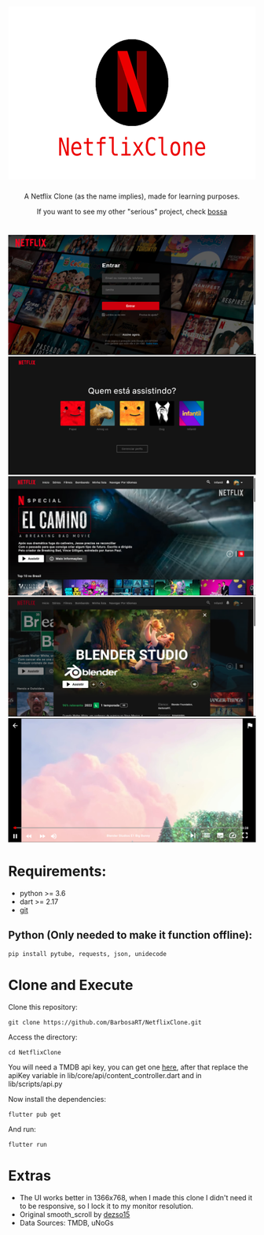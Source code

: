 <h1 align="center">
  <img src="readme/icon.png" alt="Icon" height="350" width="600">
</h1>
<p align="center">A Netflix Clone (as the name implies), made for learning purposes.</p>
<p align="center">If you want to see my other "serious" project, check <a href=https://github.com/BarbosaRT/Bossa>bossa</a></p>

# 

![login](readme/Login.png)  
![profile](readme/Profile.png)  
![home](readme/Home.png)  
![detail](readme/Detail.png)  
![video](readme/Video.png)  

# Requirements: 
- python >= 3.6 
- dart >= 2.17  
- [git](https://git-scm.com)

## Python (Only needed to make it function offline):  
```
pip install pytube, requests, json, unidecode
```
# Clone and Execute
Clone this repository:
```
git clone https://github.com/BarbosaRT/NetflixClone.git
```
Access the directory:
```
cd NetflixClone
```
You will need a TMDB api key, you can get one [here](https://developers.themoviedb.org/3/getting-started/introduction), after that replace the apiKey variable in lib/core/api/content_controller.dart and in lib/scripts/api.py

Now install the dependencies:
```
flutter pub get
```
And run:
```
flutter run
```


# Extras
- The UI works better in 1366x768, when I made this clone I didn't need it to be responsive, so I lock it to my monitor resolution.
- Original smooth_scroll by [dezso15](https://gitlab.com/dezso15/smoothscrollweb)   
- Data Sources: TMDB, uNoGs      
